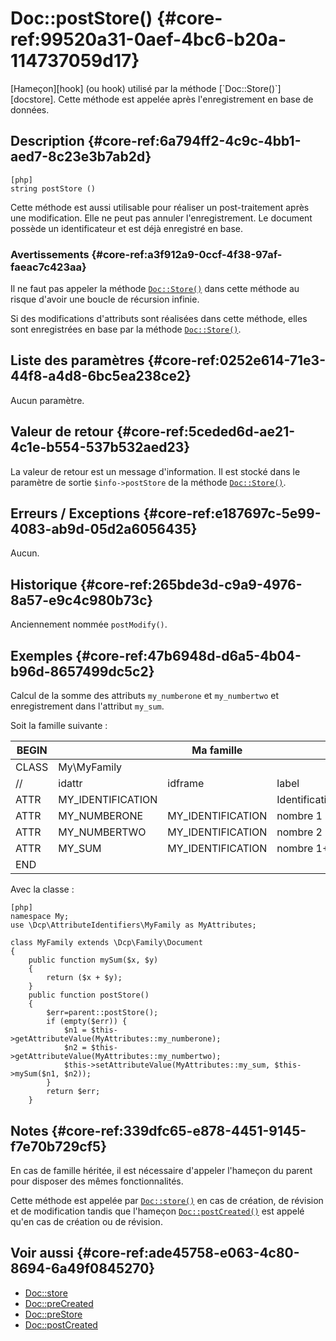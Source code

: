 # Doc::postStore() {#core-ref:99520a31-0aef-4bc6-b20a-114737059d17}

<div class="short-description" markdown="1"> 
[Hameçon][hook] (ou hook) utilisé par la méthode [`Doc::Store()`][docstore].
Cette méthode est appelée après l'enregistrement en base de données.
</div>

## Description {#core-ref:6a794ff2-4c9c-4bb1-aed7-8c23e3b7ab2d}

    [php]
    string postStore ()

Cette méthode est aussi utilisable pour réaliser un post-traitement après une
modification. Elle ne peut pas annuler l'enregistrement. Le document possède un
identificateur et est déjà enregistré en base.

### Avertissements {#core-ref:a3f912a9-0ccf-4f38-97af-faeac7c423aa}

Il ne faut pas appeler la méthode [`Doc::Store()`][docstore] dans cette méthode
au risque d'avoir une boucle de récursion infinie.

Si des modifications d'attributs sont réalisées dans cette méthode, elles sont
enregistrées en base par la méthode [`Doc::Store()`][docstore].


## Liste des paramètres {#core-ref:0252e614-71e3-44f8-a4d8-6bc5ea238ce2}

Aucun paramètre.

## Valeur de retour {#core-ref:5ceded6d-ae21-4c1e-b554-537b532aed23}

La valeur de retour est un message d'information. Il est stocké dans le
paramètre de sortie `$info->postStore` de la méthode [`Doc::Store()`][docstore].

## Erreurs / Exceptions {#core-ref:e187697c-5e99-4083-ab9d-05d2a6056435}

Aucun.

## Historique {#core-ref:265bde3d-c9a9-4976-8a57-e9c4c980b73c}

Anciennement nommée `postModify()`.

## Exemples {#core-ref:47b6948d-d6a5-4b04-b96d-8657499dc5c2}

Calcul de la somme des attributs `my_numberone` et `my_numbertwo` et
enregistrement dans l'attribut `my_sum`.

Soit la famille suivante :

| BEGIN |                   | Ma famille        |                 |     | MYFAMILY |       |     |     |   |         |     |
| ----- | ----------------- | ----------------- | --------------- | --- | -------- | ----- | --- | --- | - | ------- | --- |
| CLASS | My\MyFamily       |                   |                 |     |          |       |     |     |   |         |     |
| //    | idattr            | idframe           | label           | T   | A        | type  | ord | vis | … | phpfunc |     |
| ATTR  | MY_IDENTIFICATION |                   | Identification  | N   | N        | frame | 10  | W   |   |         |     |
| ATTR  | MY_NUMBERONE      | MY_IDENTIFICATION | nombre 1        | Y   | N        | int   | 20  | W   |   |         |     |
| ATTR  | MY_NUMBERTWO      | MY_IDENTIFICATION | nombre 2        | N   | N        | int   | 30  | W   |   |         |     |
| ATTR  | MY_SUM            | MY_IDENTIFICATION | nombre 1&plus;2 | N   | N        | int   | 30  | R   |   |         |     |
| END   |                   |                   |                 |     |          |       |     |     |   |         |     |

Avec la classe :

    [php]
    namespace My;
    use \Dcp\AttributeIdentifiers\MyFamily as MyAttributes;
    
    class MyFamily extends \Dcp\Family\Document
    {
        public function mySum($x, $y)
        {
            return ($x + $y);
        }
        public function postStore()
        {
            $err=parent::postStore();
            if (empty($err)) {
                $n1 = $this->getAttributeValue(MyAttributes::my_numberone);
                $n2 = $this->getAttributeValue(MyAttributes::my_numbertwo);
                $this->setAttributeValue(MyAttributes::my_sum, $this->mySum($n1, $n2));
            }
            return $err;
        }

## Notes {#core-ref:339dfc65-e878-4451-9145-f7e70b729cf5}

En cas de famille héritée, il est nécessaire d'appeler l'hameçon du parent pour
disposer des mêmes fonctionnalités.

Cette méthode est appelée par [`Doc::store()`][docstore] en cas de création, de
révision et de modification tandis que l'hameçon
[`Doc::postCreated()`][docpostcreated] est appelé qu'en cas de création ou de
révision.


## Voir aussi {#core-ref:ade45758-e063-4c80-8694-6a49f0845270}

*   [Doc::store][docstore]
*   [Doc::preCreated][docprecreated]
*   [Doc::preStore][docprestore]
*   [Doc::postCreated][docpostcreated]

<!-- links -->
[docstore]:         #core-ref:b8540d13-ece6-4e9e-9b72-6a56bca9da12
[docpostcreated]:   #core-ref:b8f80e6b-a374-4bf4-bc76-47290cd69c45 "Hameçon Doc::postCreated()"
[docpoststore]:     #core-ref:99520a31-0aef-4bc6-b20a-114737059d17 "Hameçon Doc::postStore()"
[docprestore]:      #core-ref:3517da95-82fe-4adb-8bc4-ef49ca55edb0 "Hameçon Doc::preStore()"
[docprecreated]:    #core-ref:e85aa9d4-5e62-4a60-9d1c-f60433301747 "Hameçon Doc::preCreated()"
[docprerefresh]:    #core-ref:580d6be1-6b6a-439b-abd7-34b26cfaf2e5 "Hameçon Doc::preRefresh()"
[docpostrefresh]:   #core-ref:9352c534-3691-41e3-b293-599db8e9a4fd "Hameçon Doc::postRefresh()"
[docrevise]:        #core-ref:882e3730-0483-4dbc-9b9d-0d0b5cc31d38
[hook]:             https://fr.wikipedia.org/wiki/Hook_(informatique)
